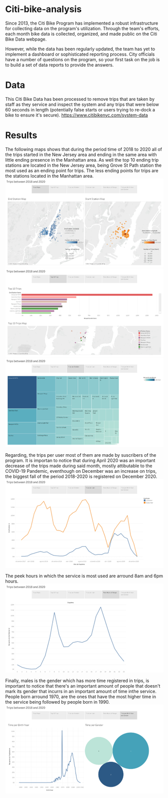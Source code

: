 # Citi-bike-analysis

Since 2013, the Citi Bike Program has implemented a robust infrastructure for collecting data on the program's utilization. Through the team's efforts, each month bike data is collected, organized, and made public on the Citi Bike Data webpage.

However, while the data has been regularly updated, the team has yet to implement a dashboard or sophisticated reporting process. City officials have a number of questions on the program, so your first task on the job is to build a set of data reports to provide the answers.

# Data

This Citi Bike Data has been processed to remove trips that are taken by staff as they service and inspect the system and any trips that were below 60 seconds in length (potentially false starts or users trying to re-dock a bike to ensure it's secure). https://www.citibikenyc.com/system-data

# Results

The following maps shows that during the period time of 2018 to 2020 all of the trips started in the New Jersey area and ending in the same area with little ending presence in the Manhattan area. As well the top 10 ending trip stations are located in the New Jersey area, being Grove St Path station the most used as an ending point for trips. The less ending points for trips are the stations located in the Manhattan area.
![Maps](https://raw.githubusercontent.com/lavg1407/citi-bike-analysis/main/Images/Maps.png)
![Top_10](https://raw.githubusercontent.com/lavg1407/citi-bike-analysis/main/Images/Top_10.png)
![Trips_per_station](https://raw.githubusercontent.com/lavg1407/citi-bike-analysis/main/Images/Trips_per_station.png)

Regarding, the trips per user most of them are made by suscribers of the program. It is importan to notice that during April 2020 was an important decrease of the trips made during said month, mostly attibutable to the COVID-19 Pandemic, eventhough on December was an increase on trips, the biggest fall of the period 2018-2020 is registered on December 2020.
![Trips_per_user](https://raw.githubusercontent.com/lavg1407/citi-bike-analysis/main/Images/Trips_per_user.png)

The peek hours in which the service is most used are arround 8am and 6pm hours. 
![Peek_Hours](https://raw.githubusercontent.com/lavg1407/citi-bike-analysis/main/Images/Peek_Hours.png)

Finally, males is the gender which has more time registered in trips, is important to notice that there's an important amount of people that doesn't mark its gender that incurrs in an important amount of time inthe service. People born arround 1970, are the ones that have the most hígher time in the service being followed by people born in 1990.
![Time_per_Birth_Date_and_Gender](https://raw.githubusercontent.com/lavg1407/citi-bike-analysis/main/Images/Time_per_Birth_Date_and_Gender.png)
